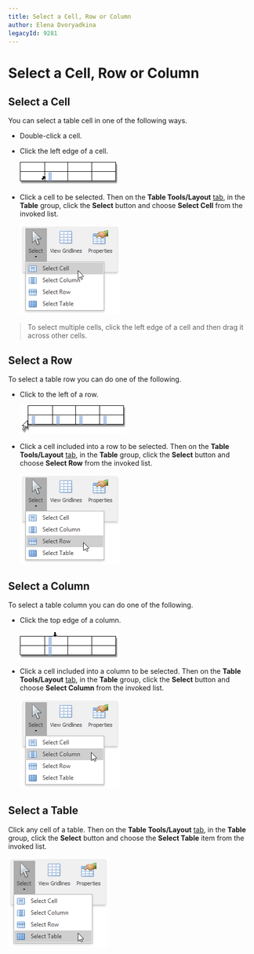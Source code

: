 ```yaml
---
title: Select a Cell, Row or Column
author: Elena Dvoryadkina
legacyId: 9281
---
```

# Select a Cell, Row or Column
## Select a Cell
You can select a table cell in one of the following ways.
* Double-click a cell.
* Click the left edge of a cell.
	
	![RichEdit_SelectCell](../../../images/img12971.png)
* Click a cell to be selected. Then on the **Table Tools/Layout** [ tab](../text-editor-ui/ribbon-interface.md), in the **Table** group, click the **Select** button and choose **Select Cell** from the invoked list.
	
	![RTeTablesSelectTableCell](../../../images/img121436.png)

> To select multiple cells, click the left edge of a cell and then drag it across other cells.

## Select a Row
To select a table row you can do one of the following.
* Click to the left of a row.
	
	![RichEdit_SelectRow](../../../images/img12973.png)
* Click a cell included into a row to be selected. Then on the **Table Tools/Layout** [ tab](../text-editor-ui/ribbon-interface.md), in the **Table** group, click the **Select** button and choose **Select Row** from the invoked list.
	
	![RTETablesSelectRow](../../../images/img121438.png)

## Select a Column
To select a table column you can do one of the following.
* Click the top edge of a column.
	
	![RichEdit_SelectColumn](../../../images/img12972.png)
* Click a cell included into a column to be selected. Then on the **Table Tools/Layout** [ tab](../text-editor-ui/ribbon-interface.md), in the **Table** group, click the **Select** button and choose **Select Column** from the invoked list.
	
	![RTETablesSelectColumn](../../../images/img121439.png)

## Select a Table
Click any cell of a table. Then on the **Table Tools/Layout** [ tab](../text-editor-ui/ribbon-interface.md), in the **Table** group, click the **Select** button and choose the **Select Table** item from the invoked list.

![RTETablesSelectTable](../../../images/img121440.png)